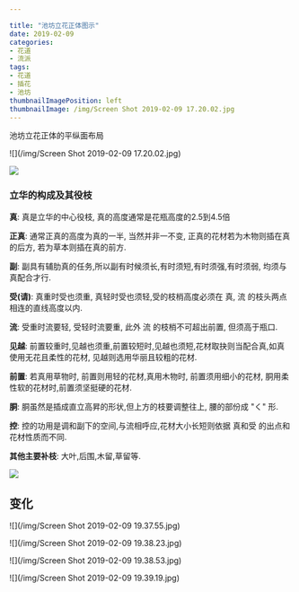 ```yaml
---

title: "池坊立花正体图示"
date: 2019-02-09
categories:
- 花道
- 流派
tags:
- 花道
- 插花
- 池坊
thumbnailImagePosition: left
thumbnailImage: /img/Screen Shot 2019-02-09 17.20.02.jpg
---
```

池坊立花正体的平纵面布局

<!--more-->

![](/img/Screen Shot 2019-02-09 17.20.02.jpg)

![](/img/池坊派正体.jpg)

### 立华的构成及其役枝

**真**:     真是立华的中心役枝, 真的高度通常是花瓶高度的2.5到4.5倍

**正真**: 通常正真的高度为真的一半, 当然并非一不变, 正真的花材若为木物则插在真的后方, 若为草本则插在真的前方.

**副**:    副具有辅肋真的任务,所以副有时候须长,有时须短,有时须强,有时须弱, 均须与真配合才行.

**受(请)**: 真重时受也须重, 真轻时受也须轻,受的枝梢高度必须在 真, 流 的枝头两点相连的直线高度以内.

**流**:   受重时流要轻, 受轻时流要重, 此外 流 的枝梢不可超出前置, 但须高于瓶口.

**见越**: 前置较重时,见越也须重,前置较短时,见越也须短,花材取抉则当配合真,如真使用无花且柔性的花材, 见越则选用华丽且较粗的花材.

**前置**: 若真用草物时, 前置则用轻的花材,真用木物时, 前置须用细小的花材, 胴用柔性软的花材时,前置须坚挺硬的花材.

**胴**:    胴虽然是插成直立高昇的形状,但上方的枝要调整往上, 腰的部份成 "く" 形.

**控**:   控的功用是调和副下的空间,与流相呼应,花材大小长短则依据 真和受 的出点和花材性质而不同.

**其他主要补枝**: 大叶,后围,木留,草留等.

![](/img/i_jdyEgMBz8QUPSaYJosqR23RHJJznML.jpeg)



## 变化



![](/img/Screen Shot 2019-02-09 19.37.55.jpg)

![](/img/Screen Shot 2019-02-09 19.38.23.jpg)

![](/img/Screen Shot 2019-02-09 19.38.53.jpg)

![](/img/Screen Shot 2019-02-09 19.39.19.jpg)

